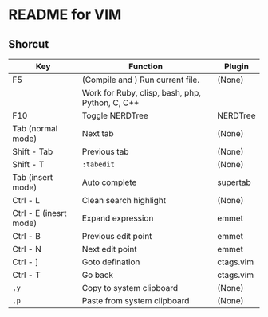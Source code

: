 # README for VIM

## Shorcut

| Key                    | Function                                        | Plugin    |
| -------------------    | ----------------------------------------------- | --------  |
| F5                     | (Compile and ) Run current file.                | (None)    |
|                        | Work for Ruby, clisp, bash, php, Python, C, C++ |           |
| F10                    | Toggle NERDTree                                 | NERDTree  |
| Tab (normal mode)      | Next tab                                        | (None)    |
| Shift - Tab            | Previous tab                                    | (None)    |
| Shift - T              | `:tabedit `                                     | (None)    |
| Tab (insert mode)      | Auto complete                                   | supertab  |
| Ctrl - L               | Clean search highlight                          | (None)    |
| Ctrl - E (inesrt mode) | Expand expression                               | emmet     |
| Ctrl - B               | Previous edit point                             | emmet     |
| Ctrl - N               | Next edit point                                 | emmet     |
| Ctrl - ]               | Goto defination                                 | ctags.vim |
| Ctrl - T               | Go back                                         | ctags.vim |
| `,y`                   | Copy to system clipboard                        | (None)    |
| `,p`                   | Paste from system clipboard                     | (None)    |
